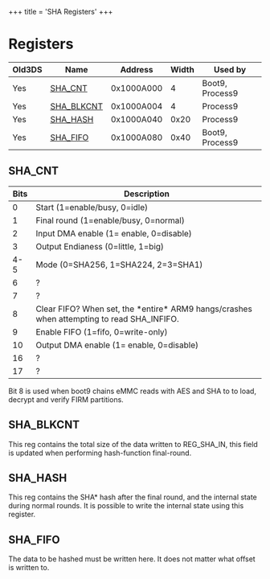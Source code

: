 +++
title = 'SHA Registers'
+++

# Registers

| Old3DS | Name                                 | Address    | Width | Used by         |
|--------|--------------------------------------|------------|-------|-----------------|
| Yes    | [SHA_CNT](#sha_cnt "wikilink")       | 0x1000A000 | 4     | Boot9, Process9 |
| Yes    | [SHA_BLKCNT](#sha_blkcnt "wikilink") | 0x1000A004 | 4     | Process9        |
| Yes    | [SHA_HASH](#sha_hash "wikilink")     | 0x1000A040 | 0x20  | Process9        |
| Yes    | [SHA_FIFO](#sha_fifo "wikilink")     | 0x1000A080 | 0x40  | Boot9, Process9 |

## SHA_CNT

| Bits | Description                                                                                 |
|------|---------------------------------------------------------------------------------------------|
| 0    | Start (1=enable/busy, 0=idle)                                                               |
| 1    | Final round (1=enable/busy, 0=normal)                                                       |
| 2    | Input DMA enable (1= enable, 0=disable)                                                     |
| 3    | Output Endianess (0=little, 1=big)                                                          |
| 4-5  | Mode (0=SHA256, 1=SHA224, 2=3=SHA1)                                                         |
| 6    | ?                                                                                           |
| 7    | ?                                                                                           |
| 8    | Clear FIFO? When set, the \*entire\* ARM9 hangs/crashes when attempting to read SHA_INFIFO. |
| 9    | Enable FIFO (1=fifo, 0=write-only)                                                          |
| 10   | Output DMA enable (1= enable, 0=disable)                                                    |
| 16   | ?                                                                                           |
| 17   | ?                                                                                           |

Bit 8 is used when boot9 chains eMMC reads with AES and SHA to to load,
decrypt and verify FIRM partitions.

## SHA_BLKCNT

This reg contains the total size of the data written to REG_SHA_IN, this
field is updated when performing hash-function final-round.

## SHA_HASH

This reg contains the SHA\* hash after the final round, and the internal
state during normal rounds. It is possible to write the internal state
using this register.

## SHA_FIFO

The data to be hashed must be written here. It does not matter what
offset is written to.
